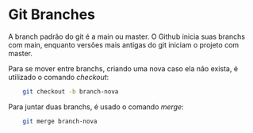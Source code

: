 # Git Branches

A branch padrão do git é a main ou master. O Github inicia suas branchs com main, enquanto versões mais antigas do git iniciam o projeto com master.  

Para se mover entre branchs, criando uma nova caso ela não exista, é utilizado o comando *checkout*:

```bash
    git checkout -b branch-nova
```

Para juntar duas branchs, é usado o comando *merge*:

```bash
    git merge branch-nova
```
